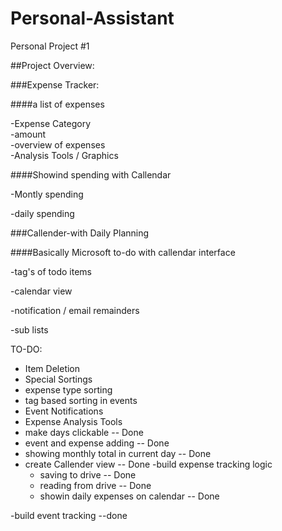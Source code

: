 # Personal-Assistant
Personal Project #1

##Project Overview:

###Expense Tracker:

####a list of expenses

  -Expense Category  
  -amount  
  -overview of expenses  
  -Analysis Tools / Graphics
  
####Showind spending with Callendar

  -Montly spending
  
  -daily spending
  
###Callender-with Daily Planning

####Basically Microsoft to-do with callendar interface

  -tag's of todo items
  
  -calendar view
  
  -notification / email remainders
  
  -sub lists

TO-DO:
- Item Deletion
- Special Sortings
-   expense type sorting
-   tag based sorting in events
- Event Notifications
- Expense Analysis Tools
- make days clickable -- Done
- event and expense adding -- Done
- showing monthly total in current day -- Done
- create Callender view -- Done
-build expense tracking logic
  - saving to drive -- Done
  - reading from drive -- Done
  - showin daily expenses on calendar -- Done
  
-build event tracking --done

